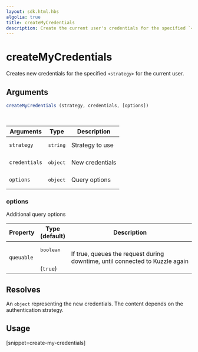 ```yaml
---
layout: sdk.html.hbs
algolia: true
title: createMyCredentials
description: Create the current user's credentials for the specified `<strategy>`.
---
```


# createMyCredentials

Creates new credentials for the specified `<strategy>` for the current user.

## Arguments

```javascript
createMyCredentials (strategy, credentials, [options])
```

<br/>

| Arguments    | Type    | Description
|--------------|---------|-------------
| `strategy` | <pre>string</pre> | Strategy to use
| `credentials` | <pre>object</pre> | New credentials
| `options`  | <pre>object</pre> | Query options


### **options**

Additional query options

| Property     | Type<br/>(default)    | Description   |
| -------------- | --------- | ------------- |
| `queuable` | <pre>boolean</pre><br/>(`true`)| If true, queues the request during downtime, until connected to Kuzzle again |


## Resolves

An `object` representing the new credentials.
The content depends on the authentication strategy.

## Usage

[snippet=create-my-credentials]
